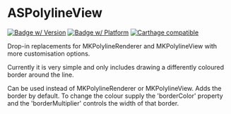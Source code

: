 ASPolylineView
==============

[![Badge w/ Version](http://cocoapod-badges.herokuapp.com/v/ASPolylineView/badge.png)](http://cocoadocs.org/docsets/ASPolylineView)
[![Badge w/ Platform](http://cocoapod-badges.herokuapp.com/p/ASPolylineView/badge.png)](http://cocoadocs.org/docsets/ASPolylineView) 
[![Carthage compatible](https://img.shields.io/badge/Carthage-compatible-4BC51D.svg?style=flat)](https://github.com/Carthage/Carthage)


Drop-in replacements for MKPolylineRenderer and MKPolylineView with more customisation options.

Currently it is very simple and only includes drawing a differently coloured border around the line.

Can be used instead of MKPolylineRenderer or MKPolylineView. Adds the border by default. To change the colour supply the 'borderColor' property and the 'borderMultiplier' controls the width of that border.